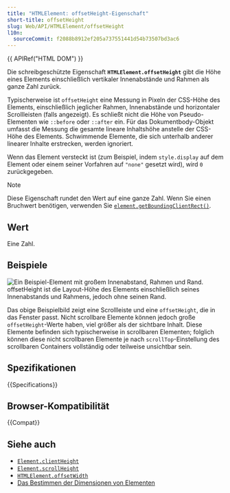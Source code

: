 ```yaml
---
title: "HTMLElement: offsetHeight-Eigenschaft"
short-title: offsetHeight
slug: Web/API/HTMLElement/offsetHeight
l10n:
  sourceCommit: f2088b8912ef205a737551441d54b73507bd3ac6
---
```


{{ APIRef("HTML DOM") }}

Die schreibgeschützte Eigenschaft **`HTMLElement.offsetHeight`** gibt die Höhe eines Elements einschließlich vertikaler Innenabstände und Rahmen als ganze Zahl zurück.

Typischerweise ist `offsetHeight` eine Messung in Pixeln der CSS-Höhe des Elements, einschließlich jeglicher Rahmen, Innenabstände und horizontaler Scrollleisten (falls angezeigt). Es schließt nicht die Höhe von Pseudo-Elementen wie `::before` oder `::after` ein. Für das Dokumentbody-Objekt umfasst die Messung die gesamte lineare Inhaltshöhe anstelle der CSS-Höhe des Elements. Schwimmende Elemente, die sich unterhalb anderer linearer Inhalte erstrecken, werden ignoriert.

Wenn das Element versteckt ist (zum Beispiel, indem `style.display` auf dem Element oder einem seiner Vorfahren auf `"none"` gesetzt wird), wird `0` zurückgegeben.

> [!NOTE]
> Diese Eigenschaft rundet den Wert auf eine ganze Zahl. Wenn Sie einen Bruchwert benötigen, verwenden Sie [`element.getBoundingClientRect()`](/de/docs/Web/API/Element/getBoundingClientRect).

## Wert

Eine Zahl.

## Beispiele

![Ein Beispiel-Element mit großem Innenabstand, Rahmen und Rand. `offsetHeight` ist die Layout-Höhe des Elements einschließlich seines Innenabstands und Rahmens, jedoch ohne seinen Rand.](dimensions-offset.png)

Das obige Beispielbild zeigt eine Scrollleiste und eine `offsetHeight`, die in das Fenster passt. Nicht scrollbare Elemente können jedoch große `offsetHeight`-Werte haben, viel größer als der sichtbare Inhalt. Diese Elemente befinden sich typischerweise in scrollbaren Elementen; folglich können diese nicht scrollbaren Elemente je nach `scrollTop`-Einstellung des scrollbaren Containers vollständig oder teilweise unsichtbar sein.

## Spezifikationen

{{Specifications}}

## Browser-Kompatibilität

{{Compat}}

## Siehe auch

- [`Element.clientHeight`](/de/docs/Web/API/Element/clientHeight)
- [`Element.scrollHeight`](/de/docs/Web/API/Element/scrollHeight)
- [`HTMLElement.offsetWidth`](/de/docs/Web/API/HTMLElement/offsetWidth)
- [Das Bestimmen der Dimensionen von Elementen](/de/docs/Web/API/CSS_Object_Model/Determining_the_dimensions_of_elements)
